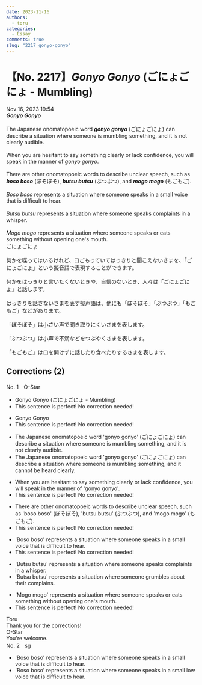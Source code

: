 ```yaml
---
date: 2023-11-16
authors:
  - toru
categories:
  - Essay
comments: true
slug: "2217_gonyo-gonyo"
---
```


# 【No. 2217】<strong><em>Gonyo Gonyo</strong></em> (ごにょごにょ - Mumbling)
<div class="date">Nov 16, 2023 19:54</div>
<div id="post"><div id="body_show_ori">
<strong><em>Gonyo Gonyo</strong></em><br/><br/>The Japanese onomatopoeic word <strong><em>gonyo gonyo</em></strong> (ごにょごにょ) can describe a situation where someone is mumbling something, and it is not clearly audible.<br/><br/>When you are hesitant to say something clearly or lack confidence, you will speak in the manner of <em>gonyo gonyo</em>.<br/><br/>There are other onomatopoeic words to describe unclear speech, such as <strong><em>boso boso</em></strong> (ぼそぼそ), <strong><em>butsu butsu</em></strong> (ぶつぶつ), and <strong><em>mogo mogo</em></strong> (もごもご).<br/><br/><em>Boso boso</em> represents a situation where someone speaks in a small voice that is difficult to hear.<br/><br/><em>Butsu butsu</em> represents a situation where someone speaks complaints in a whisper.<br/><br/><em>Mogo mogo</em> represents a situation where someone speaks or eats something without opening one's mouth. 
</div></div>

<!-- more -->

<div id="post_ja"><div id="body_show_mo">
ごにょごにょ<br/><br/>何かを喋ってはいるけれど、口ごもっていてはっきりと聞こえないさまを、「ごにょごにょ」という擬音語で表現することができます。<br/><br/>何かをはっきりと言いたくないときや、自信のないとき、人々は「ごにょごにょ」と話します。<br/><br/>はっきりを話さないさまを表す擬声語は、他にも「ぼそぼそ」「ぶつぶつ」「もごもご」などがあります。<br/><br/>「ぼそぼそ」は小さい声で聞き取りにくいさまを表します。<br/><br/>「ぶつぶつ」は小声で不満などをつぶやくさまを表します。<br/><br/>「もごもご」は口を開けずに話したり食べたりするさまを表します。
</div></div>

## Corrections (2)
<div id="block"><div class="first_name"> No. 1　<span class="just_name">O-Star</span></div><div id="block2">
<ul class="correction_field">
<li class="incorrect">Gonyo Gonyo (ごにょごにょ - Mumbling)</li>
<li class="corrected perfect">This sentence is perfect! No correction needed!</li>
</ul>
<ul class="correction_field">
<li class="incorrect">Gonyo Gonyo</li>
<li class="corrected perfect">This sentence is perfect! No correction needed!</li>
</ul>
<ul class="correction_field">
<li class="incorrect">The Japanese onomatopoeic word 'gonyo gonyo' (ごにょごにょ) can describe a situation where someone is mumbling something, and it is not clearly audible.</li>
<li class="corrected correct">
The Japanese onomatopoeic word 'gonyo gonyo' (ごにょごにょ) can describe a situation where someone is mumbling something, and <span class="f_bold">it cannot be heard clearly.</span>
</li>
</ul>
<ul class="correction_field">
<li class="incorrect">When you are hesitant to say something clearly or lack confidence, you will speak in the manner of 'gonyo gonyo'.</li>
<li class="corrected perfect">This sentence is perfect! No correction needed!</li>
</ul>
<ul class="correction_field">
<li class="incorrect">There are other onomatopoeic words to describe unclear speech, such as 'boso boso' (ぼそぼそ), 'butsu butsu' (ぶつぶつ), and 'mogo mogo' (もごもご).</li>
<li class="corrected perfect">This sentence is perfect! No correction needed!</li>
</ul>
<ul class="correction_field">
<li class="incorrect">'Boso boso' represents a situation where someone speaks in a small voice that is difficult to hear.</li>
<li class="corrected perfect">This sentence is perfect! No correction needed!</li>
</ul>
<ul class="correction_field">
<li class="incorrect">'Butsu butsu' represents a situation where someone speaks complaints in a whisper.</li>
<li class="corrected correct">
'Butsu butsu' represents a situation where <span class="f_bold">someone grumbles about their complains.</span>
</li>
</ul>
<ul class="correction_field">
<li class="incorrect">'Mogo mogo' represents a situation where someone speaks or eats something without opening one's mouth.</li>
<li class="corrected perfect">This sentence is perfect! No correction needed!</li>
</ul>
</div><div class="name"><span class="just_name">Toru</span><br>
Thank you for the corrections!
</div>
<div class="name"><span class="just_name">O-Star</span><br>
You're welcome.
</div>
</div>
<div id="block"><div class="first_name"> No. 2　<span class="just_name">sg</span></div><div id="block2">
<ul class="correction_field">
<li class="incorrect">'Boso boso' represents a situation where someone speaks in a small voice that is difficult to hear.</li>
<li class="corrected correct">
'Boso boso' represents a situation where someone speaks in a <span class="f_red"><span class="sline">small</span></span> <span class="f_blue">low</span> voice that is difficult to hear.
</li>
</ul>
</div></div>
